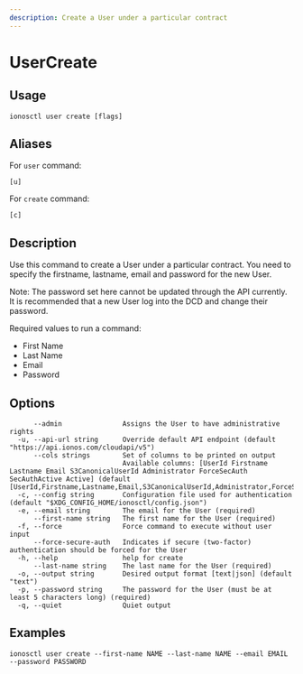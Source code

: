 ```yaml
---
description: Create a User under a particular contract
---
```


# UserCreate

## Usage

```text
ionosctl user create [flags]
```

## Aliases

For `user` command:

```text
[u]
```

For `create` command:

```text
[c]
```

## Description

Use this command to create a User under a particular contract. You need to specify the firstname, lastname, email and password for the new User.

Note: The password set here cannot be updated through the API currently. It is recommended that a new User log into the DCD and change their password.

Required values to run a command:

* First Name
* Last Name
* Email
* Password

## Options

```text
      --admin               Assigns the User to have administrative rights
  -u, --api-url string      Override default API endpoint (default "https://api.ionos.com/cloudapi/v5")
      --cols strings        Set of columns to be printed on output 
                            Available columns: [UserId Firstname Lastname Email S3CanonicalUserId Administrator ForceSecAuth SecAuthActive Active] (default [UserId,Firstname,Lastname,Email,S3CanonicalUserId,Administrator,ForceSecAuth,SecAuthActive,Active])
  -c, --config string       Configuration file used for authentication (default "$XDG_CONFIG_HOME/ionosctl/config.json")
  -e, --email string        The email for the User (required)
      --first-name string   The first name for the User (required)
  -f, --force               Force command to execute without user input
      --force-secure-auth   Indicates if secure (two-factor) authentication should be forced for the User
  -h, --help                help for create
      --last-name string    The last name for the User (required)
  -o, --output string       Desired output format [text|json] (default "text")
  -p, --password string     The password for the User (must be at least 5 characters long) (required)
  -q, --quiet               Quiet output
```

## Examples

```text
ionosctl user create --first-name NAME --last-name NAME --email EMAIL --password PASSWORD
```

